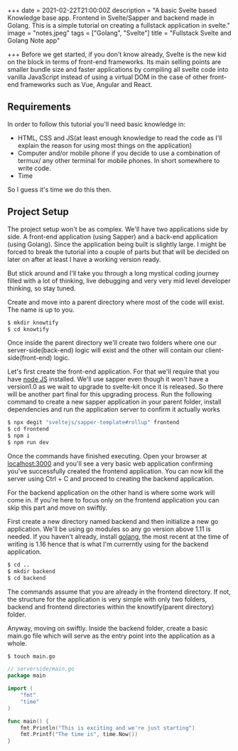 +++
date = 2021-02-22T21:00:00Z
description = "A basic Svelte based Knowledge base app. Frontend in Svelte/Sapper and backend made in Golang. This is a simple tutorial on creating a fullstack application in svelte."
image = "notes.jpeg"
tags = ["Golang", "Svelte"]
title = "Fullstack Svelte and Golang Note app"

+++
Before we get started, if you don't know already, Svelte is the new kid on the block in terms of front-end frameworks. Its main selling points are smaller bundle size and faster applications by compiling all svelte code into vanilla JavaScript instead of using a virtual DOM in the case of other front-end frameworks such as Vue, Angular and React.

## Requirements

In order to follow this tutorial you'll need basic knowledge in:

* HTML, CSS and JS(at least enough knowledge to read the code as I'll explain the reason for using most things on the application)
* Computer and/or mobile phone if you decide to use a combination of termux/ any other terminal for mobile phones. In short somewhere to write code.
* Time

So I guess it's time we do this then.

## Project Setup

The project setup won't be as complex. We'll have two applications side by side. A front-end application (using Sapper) and a back-end application (using Golang). Since the application being built is slightly large. I might be forced to break the tutorial into a couple of parts but that will be decided on later on after at least I have a working version ready.

But stick around and I'll take you through a long mystical coding journey filled with a lot of thinking, live debugging and very very mid level developer thinking, so stay tuned.

Create and move into a parent directory where most of the code will exist. The name is up to you.

```bash
$ mkdir knowtify
$ cd knowtify
```

Once inside the parent directory we'll create two folders where one our server-side(back-end) logic will exist and the other will contain our client-side(front-end) logic.

Let's first create the front-end application. For that we'll require that you have [node JS](https://nodejs.org) installed. We'll use sapper even though it won't have a version1.0 as we wait to upgrade to svelte-kit once it is released. So there will be another part final for this upgrading process. Run the following command to create a new sapper application in your parent folder, install dependencies and run the application server to confirm it actually works

```bash
$ npx degit "sveltejs/sapper-template#rollup" frontend
$ cd frontend
$ npm i
$ npm run dev
```

Once the commands have finished executing. Open your browser at [localhost:3000](http://localhost:3000 "localhost:3000") and you'll see a very basic web application confirming you've successfully created the frontend application. You can now kill the server using Ctrl + C and proceed to creating the backend application.

For the backend application on the other hand is where some work will come in. If you're here to focus only on the frontend application you can skip this part and move on swiftly.

First create a new directory named backend and then initialize a new go application. We'll be using go modules so any go version above 1.11 is needed. If you haven't already, install [golang](https://golang.org/dl/), the most recent at the time of writing is 1.16 hence that is what I'm currerntly using for the backend application.

```bash
$ cd ..
$ mkdir backend
$ cd backend
```

The commands assume that you are already in the frontend directory. If not, the structure for the application is very simple with only two folders, backend and frontend directories within the knowtify(parent directory) folder.

Anyway, moving on swiftly. Inside the backend folder, create a basic main.go file which will serve as the entry point into the application as a whole.

```bash
$ touch main.go
```

```go
// serverside/main.go
package main

import (
	"fmt"
	"time"
)

func main() {
	fmt.Println("This is exciting and we're just starting")
    fmt.Printf("The time is", time.Now())
}
```
